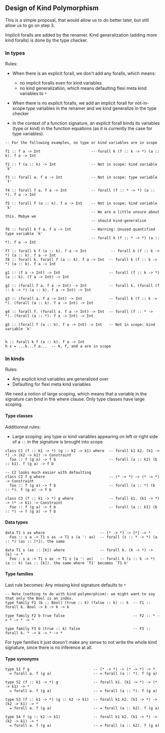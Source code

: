 ## Design of Kind Polymorphism


This is a simple proposal, that would allow us to do better later, but still allow us to go on step 3.


Implicit foralls are added by the renamer. Kind generalization (adding more kind foralls) is done by the type checker.

### In types


Rules:

- When there is an explicit forall, we don't add any foralls, which means:

  - no implicit foralls even for kind variables
  - no kind generalization, which means defaulting flexi meta kind variables to `*`
- When there is no explicit foralls, we add an implicit forall for not-in-scope *type* variables in the renamer and we kind generalize in the type checker
- In the context of a function signature, an explicit forall binds its variables (type or kind) in the function equations (as it is currently the case for type variables).

```wiki
-- For the following examples, no type or kind variables are in scope

f1 :: f a -> Int                       -- forall k (f :: k -> *) (a :: k). f a -> Int

f2 :: f (a :: k) -> Int                -- Not in scope: kind variable `k'

f3 :: forall a. f a -> Int             -- Not in scope: type variable `f'

f4 :: forall f a. f a -> Int           -- forall (f :: * -> *) (a :: *). f a -> Int

f5 :: forall f (a :: k). f a -> Int    -- Not in scope: kind variable `k'
                                       -- We are a little unsure about this. Mabye we
                                       -- should kind-generalise

f6 :: forall k f a. f a -> Int         -- Warning: Unused quantified type variable `k'
                                       -- forall k (f :: * -> *) (a :: *). f a -> Int

f7 :: forall k f (a :: k). f a -> Int           -- forall k (f :: k -> *) (a :: k). f a -> Int
f8 :: forall k. forall f (a :: k). f a -> Int  -- forall k (f :: k -> *) (a :: k). f a -> Int

g1 :: (f a -> Int) -> Int                      -- forall (f :: k -> *) (a :: k). (f a -> Int) -> Int

g2 :: (forall f a. f a -> Int) -> Int          -- forall k. (forall (f :: k -> *) (a :: k). f a -> Int) -> Int

g3 :: (forall a. f a -> Int) -> Int            -- forall k (f :: k -> *). (forall (a :: k). f a -> Int) -> Int
 
g4 :: forall f. (forall a. f a -> Int) -> Int  -- forall (f :: * -> *). (forall (a :: *). f a -> Int) -> Int
 
g5 :: (forall f (a :: k). f a -> Int) -> Int   -- Not in scope: kind variable `k'


h :: forall k f (a :: k). f a -> Int
h x = ...k...f a...  -- k, f, and a are in scope
```

### In kinds


Rules:

- Any explicit kind variables are generalized over
- Defaulting for flexi meta kind variables


We need a notion of large scoping, which means that a variable in the signature can bind in the where clause. Only type classes have large scoping.

#### Type classes


Additionnal rules:

- Large scoping: any type or kind variables appearing on left or right side of a `::` in the signature is brought into scope

```wiki
class C1 (f :: k1 -> *) (g :: k2 -> k1) where  -- forall k1 k2. (k1 -> *) -> (k2 -> k1) -> Constraint
  foo :: f (g a) -> f b                        -- forall (a :: k2) (b :: k1). f (g a) -> f b

-- C2 looks much easier with defaulting
class C2 f g where                             -- (* -> *) -> (* -> *) -> Constraint
  foo :: f (g a) -> f b                        -- forall (a :: *) (b :: *). f (g a) -> f b

class C3 (f :: k1 -> *) g where                -- forall k1. (k1 -> *) -> (* -> k1) -> Constraint
  foo :: f (g a) -> f b                        -- forall (a :: k1) (b :: *) -> f (g a) -> f b
```

#### Data types

```wiki
data T1 s as where                         -- (* -> *) -> [*] -> *
  Foo :: s a -> T1 s as -> T1 s (a ': as)  -- forall (s :: * -> *) (a :: *) (as :: [*]). the same

data T1 s (as :: [k]) where                -- forall k. (k -> *) -> [k] -> *
  Foo : s a -> T1 s as -> T1 s (a ': as)   -- forall k (s :: k -> *) (a :: k) (as :: [k]). the same where `T1' becomes `T1 k'
```

#### Type families


Last rule becomes: Any missing kind signature defaults to `*`

```wiki
-- Note (nothing to do with kind polymorphism): we might want to say that only the Bool is an index.
type family F1 (b :: Bool) (true :: k) (false :: k) :: k  -- F1 :: forall k. Bool -> k -> k -> k

type family F2 b true false                               -- F2 :: * -> * -> * -> *

type family F3 b (true :: k) false                        -- F3 :: forall k. * -> k -> * -> *
```


For type families it just doesn't make any sense to not write the whole kind signature, since there is no inference at all.

#### Type synonyms

```wiki
type S1 f g                             -- (* -> *) -> (* -> *) -> *
  = forall a. f (g a)                   -- = forall (a :: *). f (g a)

type S2 (f :: k1 -> *) g                -- forall k1. (k1 -> *) -> (* -> k1) -> *
  = forall a. f (g a)                   -- = forall (a :: *). f (g a)

type S3 (f :: k1 -> *) (g :: k2 -> k1)  -- forall k1 k2. (k1 -> *) -> (k2 -> k1) -> *
  = forall a. f (g a)                   -- = forall (a :: k2). f (g a)

type S4 f (g :: k2 -> k1)               -- forall k1 k2. (k1 -> *) -> (k2 -> k1) -> *
  = forall a. f (g a)                   -- = forall (a :: k2). f (g a)
```